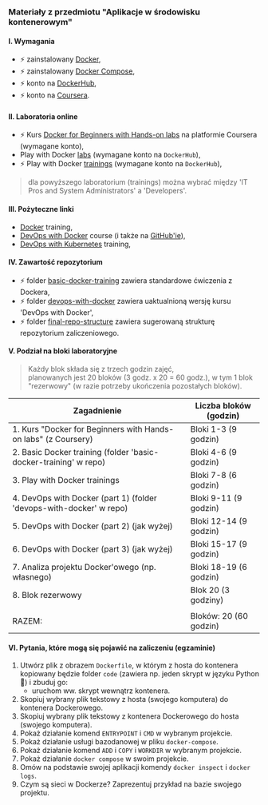 ### Materiały z przedmiotu "Aplikacje w środowisku kontenerowym"

#### I. Wymagania
  - :zap: zainstalowany [Docker](https://docs.docker.com/get-started/get-docker/),
  - :zap: zainstalowany [Docker Compose](https://docs.docker.com/compose/),
  - :zap: konto na [DockerHub](https://hub.docker.com/),  
  - :zap: konto na [Coursera](https://www.coursera.org/).  

#### II. Laboratoria online
  - :zap: Kurs [Docker for Beginners with Hands-on labs](https://www.coursera.org/learn/docker-for-the-absolute-beginner) na platformie Coursera (wymagane konto),    
  - Play with Docker [labs](https://labs.play-with-docker.com/) (wymagane konto na `DockerHub`),    
  - :zap: Play with Docker [trainings](https://training.play-with-docker.com/) (wymagane konto na `DockerHub`),    
  > dla powyższego laboratorium (trainings) można wybrać między 'IT Pros and System Administrators' a 'Developers'.

#### III. Pożyteczne linki
  - [Docker](https://github.com/delner/docker-training/blob/master/README.md) training,  
  - [DevOps with Docker](https://devopswithdocker.com/) course (i także na [GitHub'ie](https://github.com/docker-hy/docker-hy.github.io)),  
  - [DevOps with Kubernetes](https://devopswithkubernetes.com/) training,  


#### IV. Zawartość repozytorium
  - :zap: folder [basic-docker-training](basic-docker-training/README.md) zawiera standardowe ćwiczenia z Dockera,  
  - :zap: folder [devops-with-docker](devops-with-docker) zawiera uaktualnioną wersję kursu 'DevOps with Docker',  
  - :zap: folder [final-repo-structure](final-repo-structure) zawiera sugerowaną strukturę repozytorium zaliczeniowego.  

#### V. Podział na bloki laboratoryjne
> Każdy blok składa się z trzech godzin zajęć,  
> planowanych jest 20 bloków (3 godz. x 20 = 60 godz.), w tym 1 blok "rezerwowy" (w razie potrzeby ukończenia pozostałych bloków).    


| Zagadnienie                                                         | Liczba bloków (godzin) |
|---------------------------------------------------------------------|------------------------|
| 1. Kurs "Docker for Beginners with Hands-on labs" (z Coursery)      | Bloki 1-3 (9 godzin)   |
| 2. Basic Docker training  (folder 'basic-docker-training' w repo)   | Bloki 4-6 (9 godzin)   |
| 3. Play with Docker trainings                                       | Bloki 7-8 (6 godzin)   |
| 4. DevOps with Docker (part 1) (folder 'devops-with-docker' w repo) | Bloki 9-11 (9 godzin)  |
| 5. DevOps with Docker (part 2)     (jak wyżej)                      | Bloki 12-14 (9 godzin) |
| 6. DevOps with Docker (part 3)     (jak wyżej)                      | Bloki 15-17 (9 godzin) |
| 7. Analiza projektu Docker'owego (np. własnego)                     | Bloki 18-19 (6 godzin) |
| 8. Blok rezerwowy                                                   | Blok 20 (3 godziny)    |
|                                                                     |                        |
| RAZEM:                                                              | Bloków: 20 (60 godzin) |


#### VI. Pytania, które mogą się pojawić na zaliczeniu (egzaminie)
1. Utwórz plik z obrazem `Dockerfile`, w którym z hosta do kontenera kopiowany będzie folder `code` (zawiera np. jeden skrypt w języku Python :snake:) i zbuduj go:  
    - uruchom ww. skrypt wewnątrz kontenera.
2. Skopiuj wybrany plik tekstowy z hosta (swojego komputera) do kontenera Dockerowego.
3. Skopiuj wybrany plik tekstowy z kontenera Dockerowego do hosta (swojego komputera).
4. Pokaż działanie komend `ENTRYPOINT` i `CMD` w wybranym projekcie.
5. Pokaż działanie usługi bazodanowej w pliku `docker-compose`.
6. Pokaż działanie komend `ADD` i `COPY` i `WORKDIR` w wybranym projekcie.
7. Pokaż działanie `docker compose` w swoim projekcie.
8. Omów na podstawie swojej aplikacji komendy `docker inspect` i `docker logs`.
9. Czym są sieci w Dockerze? Zaprezentuj przykład na bazie swojego projektu.